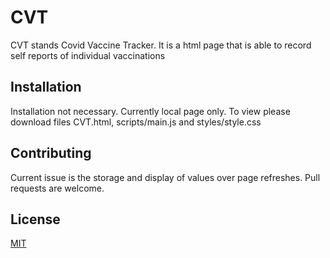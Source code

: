 # CVT

CVT stands Covid Vaccine Tracker. It is a html page that is able to record self reports of individual vaccinations

## Installation

Installation not necessary. Currently local page only.
To view please download files CVT.html, scripts/main.js and styles/style.css 

## Contributing
Current issue is the storage and display of values over page refreshes. Pull requests are welcome.

## License
[MIT](https://choosealicense.com/licenses/mit/)
